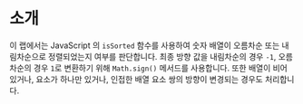 # 소개

이 랩에서는 JavaScript 의 `isSorted` 함수를 사용하여 숫자 배열이 오름차순 또는 내림차순으로 정렬되었는지 여부를 판단합니다. 최종 방향 값을 내림차순의 경우 `-1`, 오름차순의 경우 `1`로 변환하기 위해 `Math.sign()` 메서드를 사용합니다. 또한 배열이 비어 있거나, 요소가 하나만 있거나, 인접한 배열 요소 쌍의 방향이 변경되는 경우도 처리합니다.
